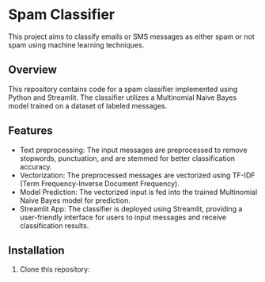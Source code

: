 # Spam Classifier

This project aims to classify emails or SMS messages as either spam or not spam using machine learning techniques.

## Overview

This repository contains code for a spam classifier implemented using Python and Streamlit. The classifier utilizes a Multinomial Naive Bayes model trained on a dataset of labeled messages.

## Features

- Text preprocessing: The input messages are preprocessed to remove stopwords, punctuation, and are stemmed for better classification accuracy.
- Vectorization: The preprocessed messages are vectorized using TF-IDF (Term Frequency-Inverse Document Frequency).
- Model Prediction: The vectorized input is fed into the trained Multinomial Naive Bayes model for prediction.
- Streamlit App: The classifier is deployed using Streamlit, providing a user-friendly interface for users to input messages and receive classification results.

## Installation

1. Clone this repository:
